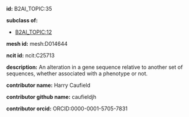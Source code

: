 **id:** B2AI_TOPIC:35

**subclass of:**

- [B2AI_TOPIC:12](../DataTopic.markdown)

**mesh id:** mesh:D014644

**ncit id:** ncit:C25713

**description:** An alteration in a gene sequence relative to another set of sequences, whether associated with a phenotype or not.

**contributor name:** Harry Caufield

**contributor github name:** caufieldjh

**contributor orcid:** ORCID:0000-0001-5705-7831
